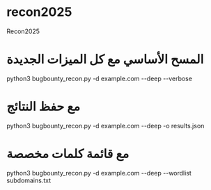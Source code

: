 # recon2025
Recon2025


# المسح الأساسي مع كل الميزات الجديدة
python3 bugbounty_recon.py -d example.com --deep --verbose

# مع حفظ النتائج
python3 bugbounty_recon.py -d example.com --deep -o results.json

# مع قائمة كلمات مخصصة
python3 bugbounty_recon.py -d example.com --deep --wordlist subdomains.txt
